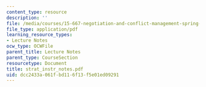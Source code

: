 ```yaml
---
content_type: resource
description: ''
file: /media/courses/15-667-negotiation-and-conflict-management-spring-2001/dcc2433a061fbd116f13f5e01ed09291_strat_instr_notes.pdf
file_type: application/pdf
learning_resource_types:
- Lecture Notes
ocw_type: OCWFile
parent_title: Lecture Notes
parent_type: CourseSection
resourcetype: Document
title: strat_instr_notes.pdf
uid: dcc2433a-061f-bd11-6f13-f5e01ed09291
---
```

